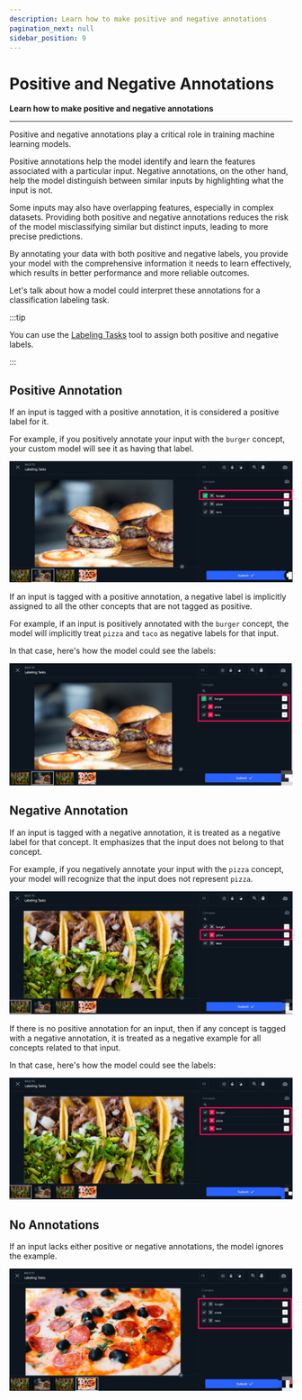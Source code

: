 ```yaml
---
description: Learn how to make positive and negative annotations
pagination_next: null
sidebar_position: 9
---
```


# Positive and Negative Annotations

**Learn how to make positive and negative annotations**
<hr />

Positive and negative annotations play a critical role in training machine learning models. 

Positive annotations help the model identify and learn the features associated with a particular input. Negative annotations, on the other hand, help the model distinguish between similar inputs by highlighting what the input is not. 

Some inputs may also have overlapping features, especially in complex datasets. Providing both positive and negative annotations reduces the risk of the model misclassifying similar but distinct inputs, leading to more precise predictions.

By annotating your data with both positive and negative labels, you provide your model with the comprehensive information it needs to learn effectively, which results in better performance and more reliable outcomes.

Let's talk about how a model could interpret these annotations for a classification labeling task. 

:::tip 

You can use the [Labeling Tasks](https://docs.clarifai.com/portal-guide/annotate/labeling-tools) tool to assign both positive and negative labels.

:::

## Positive Annotation

If an input is tagged with a positive annotation, it is considered a positive label for it.

For example, if you positively annotate your input with the `burger` concept, your custom model will see it as having that label. 

![](/img/annotation_i.jpg)

If an input is tagged with a positive annotation, a negative label is implicitly assigned to all the other concepts that are not tagged as positive. 

For example, if an input is positively annotated with the `burger` concept, the model will implicitly treat `pizza` and `taco` as negative labels for that input.

In that case, here's how the model could see the labels:

![](/img/annotation_ii.jpg)

## Negative Annotation

If an input is tagged with a negative annotation, it is treated as a negative label for that concept. It emphasizes that the input does not belong to that concept.

For example, if you negatively annotate your input with the `pizza` concept, your model will recognize that the input does not represent `pizza`.

![](/img/annotation_iii.jpg)

If there is no positive annotation for an input, then if any concept is tagged with a negative annotation, it is treated as a negative example for all concepts related to that input.

In that case, here's how the model could see the labels:

![](/img/annotation_iv.jpg)

## No Annotations

If an input lacks either positive or negative annotations, the model ignores the example.

![](/img/annotation_v.jpg)

